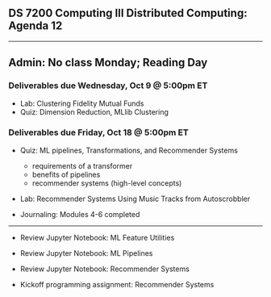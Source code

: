 ## DS 7200 Computing III Distributed Computing: Agenda 12

---

Admin: No class Monday; Reading Day
---

### Deliverables due Wednesday, Oct 9 @ 5:00pm ET

- Lab: Clustering Fidelity Mutual Funds
- Quiz: Dimension Reduction, MLlib Clustering

### Deliverables due Friday, Oct 18 @ 5:00pm ET

- Quiz: ML pipelines, Transformations, and Recommender Systems
  - requirements of a transformer
  - benefits of pipelines
  - recommender systems (high-level concepts)

- Lab: Recommender Systems Using Music Tracks from Autoscrobbler
  
- Journaling: Modules 4-6 completed


---

- Review Jupyter Notebook: ML Feature Utilities

- Review Jupyter Notebook: ML Pipelines

- Review Jupyter Notebook: Recommender Systems

- Kickoff programming assignment: Recommender Systems

